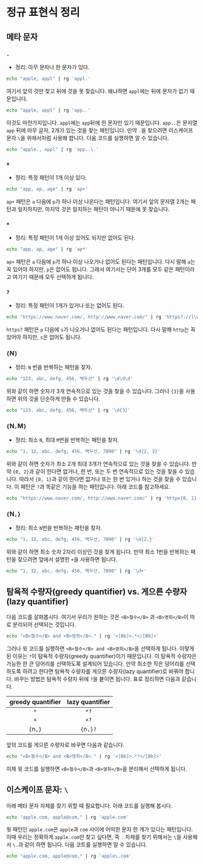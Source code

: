 # 정규 표현식 정리

## 메타 문자

### `.`

- 정리: 아무 문자나 한 문자가 있다.

```bash
echo "apple, appl" | rg 'appl.'
```

여기서 앞의 것만 찾고 뒤에 것을 못 찾습니다. 왜냐하면 `appl`에는 뒤에 문자가 없기 때문입니다.

```bash
echo "apple, appl" | rg 'app..'
```

이것도 마찬가지입니다. `appl`에는 `app`뒤에 한 문자만 있기 때문입니다. `app..`은 문자열 `app` 뒤에 아무 글자, 2개가 있는 것을 찾는 패턴입니다. 만약 `.`을 찾으려면 이스케이프 문자 `\`을 위에서처럼 사용해 햡니다. 다음 코드를 실행하면 알 수 있습니다.

```bash
echo "apple., appl" | rg 'app..\.'
```

### `+`

- 정리: 특정 패턴이 1개 이상 있다.

```bash
echo "app, ap, age" | rg 'ap+'
```

`ap+` 패턴은 `a` 다음에 `p`가 하나 이상 나온다는 패턴입니다. 여기서 앞의 문자열 2개는 패턴과 일치하지만, 마지막 것은 일치하는 패턴이 아니기 때문에 못 찾습니다.

### `*`

- 정리: 특정 패턴이 1개 이상 있어도 되지만 없어도 된다.

```bash
echo "app, ap, age" | rg 'ap*'
```

`ap+` 패턴은 `a` 다음에 `p`가 하나 이상 나오거나 없어도 된다는 패턴입니다. 다시 말해 `a`는 꼭 있어야 하지만, `p`은 없어도 됩니다. 그래서 여기서는 단어 3개를 모두 같은 패턴이라고 여기기 때문에 모두 선택하게 됩니다.

### `?`

- 정리: 특정 패턴이 1개가 있거나 또는 없어도 된다.

```bash
echo "https://www.naver.com/, http://www.naver.com/" | rg 'https?://[\w./]+'
```

`https?` 패턴은 `p` 다음에 `s`가 나오거나 없어도 된다는 패턴입니다. 다시 말해 `http`는 꼭 있어야 하지만, `s`은 없어도 됩니다.

### `{`N`}`

- 정리: `N` 번을 반복하는 패턴을 찾자.

```bash
echo "123, abc, defg, 456, 백두산" | rg '\d\d\d'
```

위와 같이 하면 숫자가 3개 연속적으로 있는 것을 찾을 수 있습니다. 그러나 `{3}`을 사용하면 위의 것을 단순하게 만들 수 있습니다.

```bash
echo "123, abc, defg, 456, 백두산" | rg '\d{3}'
```

### `{`N`,`M`}`

- 정리: 최소 `N`, 최대 `M`번을 반복하는 패턴을 찾자.

```bash
echo "1, 12, abc, defg, 456, 백두산, 7890" | rg '\d{2, 3}'
```

위와 같이 하면 숫자가 최소 2개 최대 3개가 연속적으로 있는 것을 찾을 수 있습니다. 만약 `{0, 2}`과 같이 한다면 없거나, 한 번, 또는 두 번 연속적으로 있는 것을 찾을 수 있습니다. 따라서 `{0, 1}`과 같이 한다면 없거나 또는 한 번 있거나 하는 것을 찾을 수 있습니다. 이 패턴은 `?`과 똑같은 기능을 하는 패턴입니다. 아래 코드를 참고하세요.

```bash
echo "https://www.naver.com/, http://www.naver.com/" | rg 'https{0, 1}://[\w./]+'
```

### `{`N`,}`

- 정리: 최소 `N`번을 반복하는 패턴을 찾자.

```bash
echo "1, 12, abc, defg, 456, 백두산, 7890" | rg '\d{2,}'
```

위와 같이 하면 최소 숫자 2자리 이상인 것을 찾게 됩니다. 만약 최소 1번을 반복하는 패턴을 찾으려면 앞에서 설명한 `+`을 사용하면 됩니다.

```bash
echo "1, 12, abc, defg, 456, 백두산, 7890" | rg '\d+'
```

## 탐욕적 수량자(greedy quantifier) vs. 게으른 수량자(lazy quantifier)

다음 코드를 살펴봅시다. 여기서 우리가 원하는 것은 `<B>철수</B>` 과 `<B>영희</B>`이 따로 분리되어 선택되는 것입니다.

```bash
echo "<B>철수</B> and <B>영희</B>." | rg '<[Bb]>.*</[Bb]>'
```

그러나 윗 코드를 실행하면 `<B>철수</B> and <B>영희</B>`을 선택하게 됩니다. 이렇게 된 이유는 `*`이 탐욕적 수량자(greedy quantifier)이기 때문입니다. 이 탐욕적 수량자은 가능한 한 큰 덩어리를 선택하도록 설계되어 있습니다. 만약 최소한 작은 덩어리를 선택하도록 하려고 한다면 탐욕적 수량자를 게으른 수량자(lazy quantifier)로 바꿔야 합니다. 바꾸는 방법은 탐욕적 수량자 뒤에 `?`을 븉이면 됩니다. 표로 정리하면 다음과 같습니다.

|greedy quantifier|lazy quantifier|
|:---:|:---:|
|`*`|`*?`|
|`+`|`+?`|
|`{`n`,}`|`{`n`,}?`|

앞의 코드를 게으른 수량자로 바꾸면 다음과 같습니다.

```bash
echo "<B>철수</B> and <B>영희</B>." | rg '<[Bb]>.*?</[Bb]>'
```

이제 윗 코드를 실행하면 `<B>철수</B>`과 `<B>영희</B>`을 분리해서 선택하게 됩니다.

## 이스케이프 문자: `\`

아래 메타 문자 자체를 찾기 위할 때 필요합니다. 아래 코드를 실행해 봅시다.

```bash
echo "apple.com, apple@com," | rg 'apple.com'
```

윗 패턴인 `apple.com`은 `apple`과 `com` 사이에 어떠한 문자 한 개가 있다는 패턴입니다. 이때 우리는 정확하게 `apple.com`만 찾고 싶다면, 즉 `.` 차체를 찾기 위해서는 `\`을 사용해서 `\.`과 같이 하면 됩니다. 다음 코트를 실행하면 알 수 있습니다.

```bash
echo "apple.com, apple@com," | rg 'apple\.com'
```
